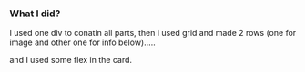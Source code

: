 ### What I did?

I used one div to conatin all parts, then i used grid and made 2 rows (one for image and other one for info below).....

and I used some flex in the card.